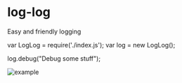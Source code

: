 log-log
===================
Easy and friendly logging

var LogLog = require('./index.js');
var log = new LogLog();

log.debug("Debug some stuff");

![example](https://i.gyazo.com/e96a0974040b4391fb17f8d02b21798f.png)
